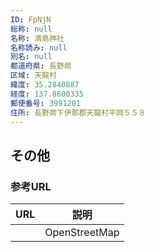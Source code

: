 ```yaml
---
ID: FpNjN
総称: null
名称: 満島神社
名称読み: null
別名: null
都道府県: 長野県
区域: 天龍村
緯度: 35.2840887
経度: 137.8600335
郵便番号: 3991201
住所: 長野県下伊那郡天龍村平岡５５８
---
```


## その他

### 参考URL

| URL | 説明          |
| --- | ------------- |
|     | OpenStreetMap |
